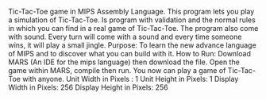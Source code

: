 Tic-Tac-Toe game in MIPS Assembly Language.
This program lets you play a simulation of Tic-Tac-Toe. Is program with validation and the normal rules in which you can find in a real game of Tic-Tac-Toe. The program also come with sound. Every turn will come with a sound and every time someone wins, it will play a small jingle.
Purpose: To learn the new advance language of MIPS and to discover what you can build with it.
How to Run: Download MARS (An IDE for the mips language) then download the file. Open the game within MARS, compile then run. You now can play a game of Tic-Tac-Toe with anyone.
Unit Width in Pixels : 1
Unit Height in Pixels: 1
Display Width in Pixels: 256
Display Height in Pixels: 256
